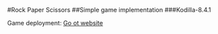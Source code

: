 #Rock Paper Scissors
##Simple game implementation
###Kodilla-8.4.1


Game deployment: [Go ot website](https://bartekbugala.github.io/Kodilla-8.4.1/)
